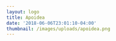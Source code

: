 ```yaml
---
layout: logo
title: Apoidea
date: '2018-06-06T23:01:10-04:00'
thumbnail: /images/uploads/apoidea.png
---
```


